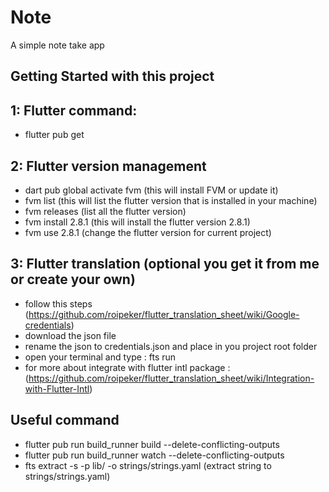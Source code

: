 # Note

A simple note take app

## Getting Started with this project

## 1: Flutter command:
* flutter pub get

## 2: Flutter version management
* dart pub global activate fvm (this will install FVM or update it)
* fvm list (this will list the flutter version that is installed in your machine)
* fvm releases (list all the flutter version)
* fvm install 2.8.1 (this will install the flutter version 2.8.1)
* fvm use 2.8.1 (change the flutter version for current project)

## 3: Flutter translation (optional you get it from me or create your own)
* follow this steps  (https://github.com/roipeker/flutter_translation_sheet/wiki/Google-credentials)
* download the json file
* rename the json to credentials.json and place in you project root folder
* open your terminal and type : fts run
* for more about integrate with flutter intl package : (https://github.com/roipeker/flutter_translation_sheet/wiki/Integration-with-Flutter-Intl)


## Useful command
* flutter pub run build_runner build --delete-conflicting-outputs
* flutter pub run build_runner watch --delete-conflicting-outputs
* fts extract -s -p lib/ -o strings/strings.yaml (extract string to strings/strings.yaml)